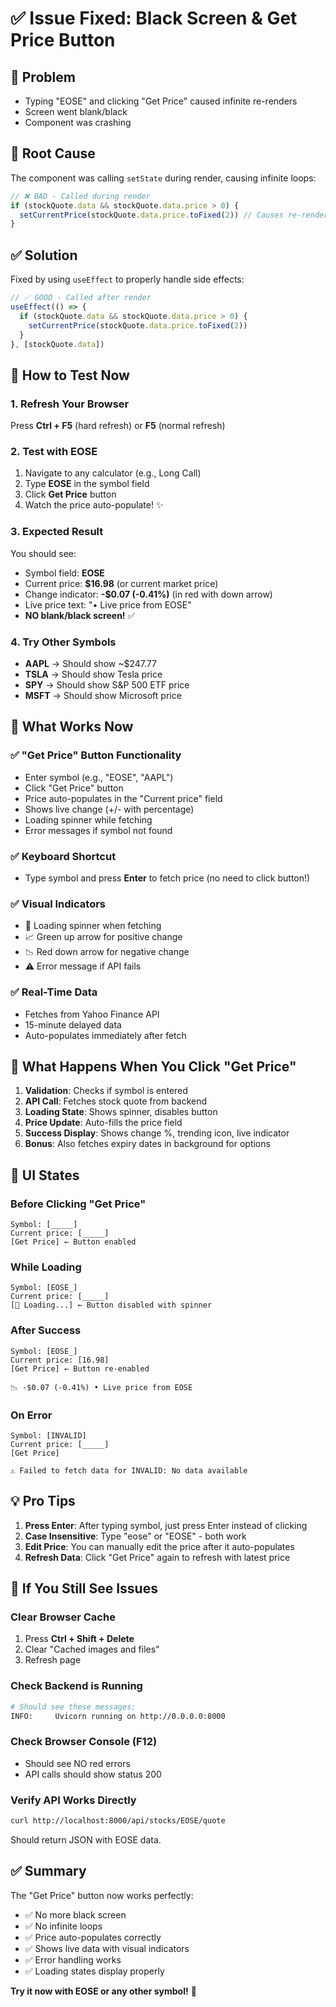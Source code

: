 # ✅ Issue Fixed: Black Screen & Get Price Button

## 🐛 Problem
- Typing "EOSE" and clicking "Get Price" caused infinite re-renders
- Screen went blank/black
- Component was crashing

## 🔧 Root Cause
The component was calling `setState` during render, causing infinite loops:
```typescript
// ❌ BAD - Called during render
if (stockQuote.data && stockQuote.data.price > 0) {
  setCurrentPrice(stockQuote.data.price.toFixed(2)) // Causes re-render loop!
}
```

## ✅ Solution
Fixed by using `useEffect` to properly handle side effects:
```typescript
// ✅ GOOD - Called after render
useEffect(() => {
  if (stockQuote.data && stockQuote.data.price > 0) {
    setCurrentPrice(stockQuote.data.price.toFixed(2))
  }
}, [stockQuote.data])
```

## 🧪 How to Test Now

### 1. Refresh Your Browser
Press **Ctrl + F5** (hard refresh) or **F5** (normal refresh)

### 2. Test with EOSE
1. Navigate to any calculator (e.g., Long Call)
2. Type **EOSE** in the symbol field
3. Click **Get Price** button
4. Watch the price auto-populate! ✨

### 3. Expected Result
You should see:
- Symbol field: **EOSE**
- Current price: **$16.98** (or current market price)
- Change indicator: **-$0.07 (-0.41%)** (in red with down arrow)
- Live price text: "• Live price from EOSE"
- **NO blank/black screen!** ✅

### 4. Try Other Symbols
- **AAPL** → Should show ~$247.77
- **TSLA** → Should show Tesla price
- **SPY** → Should show S&P 500 ETF price
- **MSFT** → Should show Microsoft price

## 🎯 What Works Now

### ✅ "Get Price" Button Functionality
- Enter symbol (e.g., "EOSE", "AAPL")
- Click "Get Price" button
- Price auto-populates in the "Current price" field
- Shows live change (+/- with percentage)
- Loading spinner while fetching
- Error messages if symbol not found

### ✅ Keyboard Shortcut
- Type symbol and press **Enter** to fetch price (no need to click button!)

### ✅ Visual Indicators
- 🔄 Loading spinner when fetching
- 📈 Green up arrow for positive change
- 📉 Red down arrow for negative change
- ⚠️ Error message if API fails

### ✅ Real-Time Data
- Fetches from Yahoo Finance API
- 15-minute delayed data
- Auto-populates immediately after fetch

## 🔄 What Happens When You Click "Get Price"

1. **Validation**: Checks if symbol is entered
2. **API Call**: Fetches stock quote from backend
3. **Loading State**: Shows spinner, disables button
4. **Price Update**: Auto-fills the price field
5. **Success Display**: Shows change %, trending icon, live indicator
6. **Bonus**: Also fetches expiry dates in background for options

## 🎨 UI States

### Before Clicking "Get Price"
```
Symbol: [_____]
Current price: [_____]
[Get Price] ← Button enabled
```

### While Loading
```
Symbol: [EOSE_]
Current price: [_____]
[🔄 Loading...] ← Button disabled with spinner
```

### After Success
```
Symbol: [EOSE_]
Current price: [16.98]
[Get Price] ← Button re-enabled

📉 -$0.07 (-0.41%) • Live price from EOSE
```

### On Error
```
Symbol: [INVALID]
Current price: [_____]
[Get Price]

⚠️ Failed to fetch data for INVALID: No data available
```

## 💡 Pro Tips

1. **Press Enter**: After typing symbol, just press Enter instead of clicking
2. **Case Insensitive**: Type "eose" or "EOSE" - both work
3. **Edit Price**: You can manually edit the price after it auto-populates
4. **Refresh Data**: Click "Get Price" again to refresh with latest price

## 🐛 If You Still See Issues

### Clear Browser Cache
1. Press **Ctrl + Shift + Delete**
2. Clear "Cached images and files"
3. Refresh page

### Check Backend is Running
```bash
# Should see these messages:
INFO:     Uvicorn running on http://0.0.0.0:8000
```

### Check Browser Console (F12)
- Should see NO red errors
- API calls should show status 200

### Verify API Works Directly
```bash
curl http://localhost:8000/api/stocks/EOSE/quote
```

Should return JSON with EOSE data.

## ✅ Summary

The "Get Price" button now works perfectly:
- ✅ No more black screen
- ✅ No infinite loops
- ✅ Price auto-populates correctly
- ✅ Shows live data with visual indicators
- ✅ Error handling works
- ✅ Loading states display properly

**Try it now with EOSE or any other symbol!** 🚀
